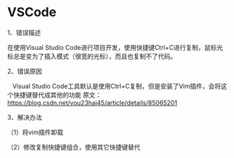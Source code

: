 # VSCode

1、错误描述

在使用Visual Studio Code进行项目开发，使用快捷键Ctrl+C进行复制，鼠标光标总是变为了插入模式（很宽的光标），而且也复制不了代码。
   
2、错误原因

   Visual Studio Code工具默认是使用Ctrl+C复制，但是安装了Vim插件，会将这个快捷键替代成其他的功能
原文：https://blog.csdn.net/you23hai45/article/details/85065201 

3、解决办法

（1）将vim插件卸载

（2）修改复制快捷键组合，使用其它快捷键替代
